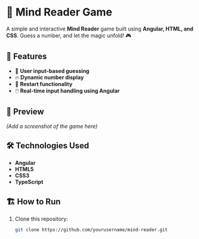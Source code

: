 # 🧠 Mind Reader Game  

A simple and interactive **Mind Reader** game built using **Angular, HTML, and CSS**. Guess a number, and let the magic unfold! 🎮  

## 🚀 Features  
- 🎯 **User input-based guessing**  
- 🔥 **Dynamic number display**  
- 🔄 **Restart functionality**  
- 🖱️ **Real-time input handling using Angular**  

## 📸 Preview  
*(Add a screenshot of the game here)*  

## 🛠️ Technologies Used  
- **Angular**  
- **HTML5**  
- **CSS3**  
- **TypeScript**  

## 🏗️ How to Run  
1. Clone this repository:  
   ```sh
   git clone https://github.com/yourusername/mind-reader.git
